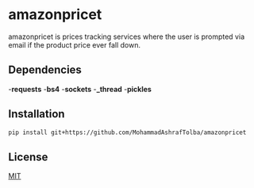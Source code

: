 # amazonpricet
amazonpricet is prices tracking services where the user is prompted via email if the product price ever fall down.
## Dependencies
-**requests**
-**bs4**
-**sockets**
-**_thread**
-**pickles**
## Installation
```bash
pip install git+https://github.com/MohammadAshrafTolba/amazonpricet
```
## License
[MIT](https://choosealicense.com/licenses/mit/)
